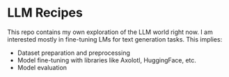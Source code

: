 # LLM Recipes

This repo contains my own exploration of the LLM world right now.
I am interested mostly in fine-tuning LMs for text generation tasks. This implies:
- Dataset preparation and preprocessing
- Model fine-tuning with libraries like Axolotl, HuggingFace, etc.
- Model evaluation
